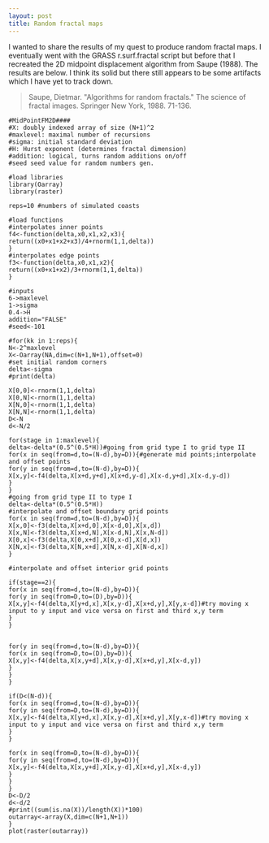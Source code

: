 ```yaml
---
layout: post
title: Random fractal maps
---
```


I wanted to share the results of my quest to produce random fractal maps. I eventually went with the GRASS r.surf.fractal script but before that I recreated the 2D midpoint displacement algorithm from Saupe (1988). The results are below. I think its solid but there still appears to be some artifacts which I have yet to track down.

> Saupe, Dietmar. "Algorithms for random fractals." The science of fractal images. Springer New York, 1988. 71-136.
>


```
#MidPointFM2D####
#X: doubly indexed array of size (N+1)^2
#maxlevel: maximal number of recursions
#sigma: initial standard deviation
#H: Hurst exponent (determines fractal dimension)
#addition: logical, turns random additions on/off
#seed seed value for random numbers gen.

#load libraries
library(Oarray)
library(raster)

reps=10 #numbers of simulated coasts

#load functions
#interpolates inner points
f4<-function(delta,x0,x1,x2,x3){
return((x0+x1+x2+x3)/4+rnorm(1,1,delta))
}
#interpolates edge points
f3<-function(delta,x0,x1,x2){
return((x0+x1+x2)/3+rnorm(1,1,delta))
}

#inputs 
6->maxlevel
1->sigma
0.4->H
addition="FALSE"
#seed<-101

#for(kk in 1:reps){ 
N<-2^maxlevel
X<-Oarray(NA,dim=c(N+1,N+1),offset=0)
#set initial random corners
delta<-sigma
#print(delta)

X[0,0]<-rnorm(1,1,delta)
X[0,N]<-rnorm(1,1,delta)
X[N,0]<-rnorm(1,1,delta)
X[N,N]<-rnorm(1,1,delta)
D<-N
d<-N/2

for(stage in 1:maxlevel){
delta<-delta*(0.5^(0.5*H))#going from grid type I to grid type II
for(x in seq(from=d,to=(N-d),by=D)){#generate mid points;interpolate and offset points
for(y in seq(from=d,to=(N-d),by=D)){
X[x,y]<-f4(delta,X[x+d,y+d],X[x+d,y-d],X[x-d,y+d],X[x-d,y-d])
}
}
#going from grid type II to type I
delta<-delta*(0.5^(0.5*H))
#interpolate and offset boundary grid points
for(x in seq(from=d,to=(N-d),by=D)){
X[x,0]<-f3(delta,X[x+d,0],X[x-d,0],X[x,d])
X[x,N]<-f3(delta,X[x+d,N],X[x-d,N],X[x,N-d])
X[0,x]<-f3(delta,X[0,x+d],X[0,x-d],X[d,x])
X[N,x]<-f3(delta,X[N,x+d],X[N,x-d],X[N-d,x])
}

#interpolate and offset interior grid points

if(stage==2){
for(x in seq(from=d,to=(N-d),by=D)){
for(y in seq(from=D,to=(D),by=D)){
X[x,y]<-f4(delta,X[y+d,x],X[x,y-d],X[x+d,y],X[y,x-d])#try moving x input to y input and vice versa on first and third x,y term
}
}


for(y in seq(from=d,to=(N-d),by=D)){
for(x in seq(from=D,to=(D),by=D)){  
X[x,y]<-f4(delta,X[x,y+d],X[x,y-d],X[x+d,y],X[x-d,y])
}
}
}

if(D<(N-d)){
for(x in seq(from=d,to=(N-d),by=D)){
for(y in seq(from=D,to=(N-d),by=D)){
X[x,y]<-f4(delta,X[y+d,x],X[x,y-d],X[x+d,y],X[y,x-d])#try moving x input to y input and vice versa on first and third x,y term
}
}

for(x in seq(from=D,to=(N-d),by=D)){  
for(y in seq(from=d,to=(N-d),by=D)){
X[x,y]<-f4(delta,X[x,y+d],X[x,y-d],X[x+d,y],X[x-d,y])
}
}
}
D<-D/2
d<-d/2
#print((sum(is.na(X))/length(X))*100) 
outarray<-array(X,dim=c(N+1,N+1))
}
plot(raster(outarray)) 
```